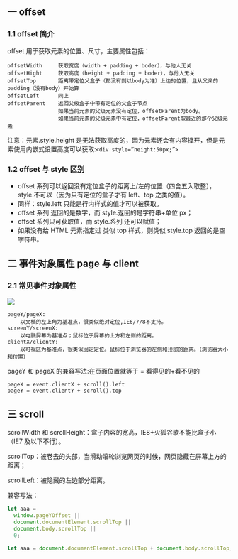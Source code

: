 ## 一 offset

### 1.1 offset 简介

offset 用于获取元素的位置、尺寸，主要属性包括：

```
offsetWidth     获取宽度（width + padding + boder），与他人无关
offsetHight     获取高度（height + padding + boder），与他人无关
offsetTop       距离带定位父盒子（都没有则以body为准）上边的位置，且从父亲的padding（没有body）开始算
offsetLeft      同上
offsetParent    返回父级盒子中带有定位的父盒子节点
                如果当前元素的父级元素没有定位，offsetParent为body。
                如果当前元素的父级元素中有定位，offsetParent取最近的那个父级元素
```

注意：元素.style.height 是无法获取高度的，因为元素还会有内容撑开，但是元素使用内嵌式设置高度可以获取:`<div style=”height:50px;”>`

### 1.2 offset 与 style 区别

- offset 系列可以返回没有定位盒子的距离上/左的位置（四舍五入取整），style.不可以（因为只有定位的盒子才有 left、top 之类的值）。
- 同样：style.left 只能是行内样式的值才可以被获取。
- offset 系列 返回的是数字，而 style.返回的是字符串+单位 px；
- offset 系列只可获取值，而 style.系列 还可以赋值；
- 如果没有给 HTML 元素指定过 类似 top 样式，则类似 style.top 返回的是空字符串。

## 二 事件对象属性 page 与 client

### 2.1 常见事件对象属性

![](/images/JavaScript/JavaScript-01.png)

```
pageY/pageX:
    以文档的左上角为基准点，很类似绝对定位,IE6/7/8不支持。
screenY/screenX:
    以电脑屏幕为基准点；鼠标位于屏幕的上方和左侧的距离。
clientX/clientY:
    以可视区为基准点，很类似固定定位。鼠标位于浏览器的左侧和顶部的距离。（浏览器大小和位置）
```

pageY 和 pageX 的兼容写法:在页面位置就等于 = 看得见的+看不见的

```
pageX = event.clientX + scroll().left
pageY = event.clientY + scroll().top
```

## 三 scroll

scrollWidth 和 scrollHeight：盒子内容的宽高，IE8+火狐谷歌不能比盒子小（IE7 及以下不行）。

scrollTop：被卷去的头部，当滑动滚轮浏览网页的时候，网页隐藏在屏幕上方的距离；

scrollLeft：被隐藏的左边部分距离。

兼容写法：

```javascript
let aaa =
  window.pageYOffset ||
  document.documentElement.scrollTop ||
  document.body.scrollTop ||
  0;

let aaa = document.documentElement.scrollTop + document.body.scrollTop;
```
